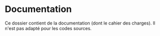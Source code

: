 # Documentation
Ce dossier contient de la documentation (dont le cahier des charges).
Il n'est pas adapté pour les codes sources.